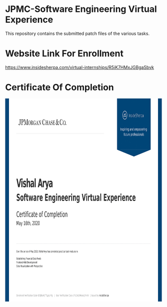 # JPMC-Software Engineering Virtual Experience

This repository contains the submitted patch files of the various tasks.

# Website Link For Enrollment

https://www.insidesherpa.com/virtual-internships/R5iK7HMxJGBgaSbvk

# Certificate Of Completion
<img src = "JP morgan_certi-1.png" width="900" height="654">
